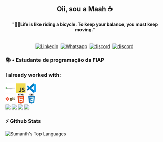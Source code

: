 <p align="center">
  <p/>
  <p>
    <h2 align="center"><b>Oii, sou a Maah ☕</b></h2>
  </p>
  <p>
    <h4 align="center"><b>"🚴‍♂️Life is like riding a bicycle. To keep your balance, you must keep moving."</b></h4>
  </p>
  <p align="center">
  <br>
  <a href="https://www.linkedin.com/in/marcela-torro-b98a50237/"><img src="https://img.shields.io/badge/linkedin-%230077B5.svg?&style=for-the-badge&logo=linkedin&logoColor=white" alt="LinkedIn" /></a>&nbsp;
  <a href="https://wa.me/11974106742"><img src="https://img.shields.io/badge/WhatsApp-25D366?style=for-the-badge&logo=whatsapp&logoColor=white" alt="Whatsapp" /></a>&nbsp;
  <a href="https://discordapp.com/users/929125414385905705"><img src="https://img.shields.io/badge/Discord-7289DA?style=for-the-badge&logo=discord&logoColor=white" alt="discord" /></a>&nbsp;
   <a href="mailto:marcelatorro6@gmail.com"><img src="https://img.shields.io/badge/Gmail-D14836?style=for-the-badge&logo=gmail&logoColor=white" alt="discord" /></a>&nbsp;

  </p>
  
  ### 📚 • Estudante de programação da FIAP
  
  ### I already worked with:
  <code><img height="30" src="https://raw.githubusercontent.com/github/explore/80688e429a7d4ef2fca1e82350fe8e3517d3494d/topics/mongodb/mongodb.png"></code>
  <code><img height="30" src="https://raw.githubusercontent.com/github/explore/80688e429a7d4ef2fca1e82350fe8e3517d3494d/topics/javascript/javascript.png"></code>
  <code><img height="30" src="https://raw.githubusercontent.com/github/explore/80688e429a7d4ef2fca1e82350fe8e3517d3494d/topics/visual-studio-code/visual-studio-code.png"></code>
  <br>
  <code><img height="30" src="https://raw.githubusercontent.com/github/explore/80688e429a7d4ef2fca1e82350fe8e3517d3494d/topics/git/git.png"></code>
  <code><img height="30" src="https://raw.githubusercontent.com/github/explore/80688e429a7d4ef2fca1e82350fe8e3517d3494d/topics/html/html.png"></code>
  <code><img height="30" src="https://raw.githubusercontent.com/github/explore/80688e429a7d4ef2fca1e82350fe8e3517d3494d/topics/css/css.png"></code>
  <br>
  <code><img height="30" src="https://aleen42.github.io/badges/src/photoshop.svg"></code>
  <code><img height="30" src="https://aleen42.github.io/badges/src/illustrator.svg"></code>
  <code><img height="30" src="https://img.shields.io/badge/Figma-F24E1E?style=for-the-badge&logo=figma&logoColor=white"></code>
  <code><img height="30" src="https://img.shields.io/badge/Bootstrap-563D7C?style=for-the-badge&logo=bootstrap&logoColor=white"></code>
  
  ### :zap: Github Stats
    
  <img src="https://github-readme-stats.sumanth-talluri.vercel.app/api/top-langs/?username=Maahtoro&show_icons=true&hide_border=true&theme=radical" width="37%" alt="Sumanth's Top Languages">

